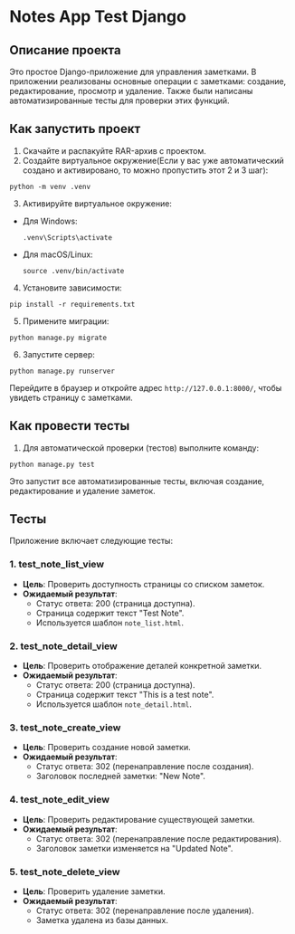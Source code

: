 # Notes App Test Django

## Описание проекта
Это простое Django-приложение для управления заметками. В приложении реализованы основные операции с заметками: создание, редактирование, просмотр и удаление. Также были написаны автоматизированные тесты для проверки этих функций.

## Как запустить проект

1. Скачайте и распакуйте RAR-архив с проектом.
2. Создайте виртуальное окружение(Если у вас уже автоматический создано и активировано, то можно пропустить этот 2 и 3 шаг):
```
python -m venv .venv
```
3. Активируйте виртуальное окружение:
- Для Windows:
  ```
  .venv\Scripts\activate
  ```
- Для macOS/Linux:
  ```
  source .venv/bin/activate
  ```
4. Установите зависимости:
```
pip install -r requirements.txt
```
5. Примените миграции:
```
python manage.py migrate
```
6. Запустите сервер:
```
python manage.py runserver
```
Перейдите в браузер и откройте адрес `http://127.0.0.1:8000/`, чтобы увидеть страницу с заметками.

## Как провести тесты

1. Для автоматической проверки (тестов) выполните команду:
```
python manage.py test
```
Это запустит все автоматизированные тесты, включая создание, редактирование и удаление заметок.

## Тесты

Приложение включает следующие тесты:

### 1. **test_note_list_view**
- **Цель**: Проверить доступность страницы со списком заметок.
- **Ожидаемый результат**:
  - Статус ответа: 200 (страница доступна).
  - Страница содержит текст "Test Note".
  - Используется шаблон `note_list.html`.

### 2. **test_note_detail_view**
- **Цель**: Проверить отображение деталей конкретной заметки.
- **Ожидаемый результат**:
  - Статус ответа: 200 (страница доступна).
  - Страница содержит текст "This is a test note".
  - Используется шаблон `note_detail.html`.

### 3. **test_note_create_view**
- **Цель**: Проверить создание новой заметки.
- **Ожидаемый результат**:
  - Статус ответа: 302 (перенаправление после создания).
  - Заголовок последней заметки: "New Note".

### 4. **test_note_edit_view**
- **Цель**: Проверить редактирование существующей заметки.
- **Ожидаемый результат**:
  - Статус ответа: 302 (перенаправление после редактирования).
  - Заголовок заметки изменяется на "Updated Note".

### 5. **test_note_delete_view**
- **Цель**: Проверить удаление заметки.
- **Ожидаемый результат**:
  - Статус ответа: 302 (перенаправление после удаления).
  - Заметка удалена из базы данных.
